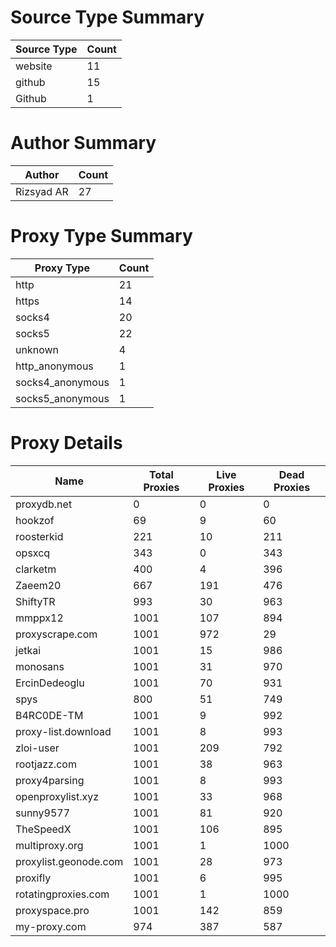 # Source Type Summary

| Source Type | Count |
|-------------|-------|
| website | 11 |
| github | 15 |
| Github | 1 |


# Author Summary

| Author | Count |
|--------|-------|
| Rizsyad AR | 27 |


# Proxy Type Summary

| Proxy Type | Count |
|------------|-------|
| http | 21 |
| https | 14 |
| socks4 | 20 |
| socks5 | 22 |
| unknown | 4 |
| http_anonymous | 1 |
| socks4_anonymous | 1 |
| socks5_anonymous | 1 |


# Proxy Details

| Name | Total Proxies | Live Proxies | Dead Proxies |
|------|---------------|--------------|---------------|
| proxydb.net | 0 | 0 | 0 |
| hookzof | 69 | 9 | 60 |
| roosterkid | 221 | 10 | 211 |
| opsxcq | 343 | 0 | 343 |
| clarketm | 400 | 4 | 396 |
| Zaeem20 | 667 | 191 | 476 |
| ShiftyTR | 993 | 30 | 963 |
| mmppx12 | 1001 | 107 | 894 |
| proxyscrape.com | 1001 | 972 | 29 |
| jetkai | 1001 | 15 | 986 |
| monosans | 1001 | 31 | 970 |
| ErcinDedeoglu | 1001 | 70 | 931 |
| spys | 800 | 51 | 749 |
| B4RC0DE-TM | 1001 | 9 | 992 |
| proxy-list.download | 1001 | 8 | 993 |
| zloi-user | 1001 | 209 | 792 |
| rootjazz.com | 1001 | 38 | 963 |
| proxy4parsing | 1001 | 8 | 993 |
| openproxylist.xyz | 1001 | 33 | 968 |
| sunny9577 | 1001 | 81 | 920 |
| TheSpeedX | 1001 | 106 | 895 |
| multiproxy.org | 1001 | 1 | 1000 |
| proxylist.geonode.com | 1001 | 28 | 973 |
| proxifly | 1001 | 6 | 995 |
| rotatingproxies.com | 1001 | 1 | 1000 |
| proxyspace.pro | 1001 | 142 | 859 |
| my-proxy.com | 974 | 387 | 587 |
